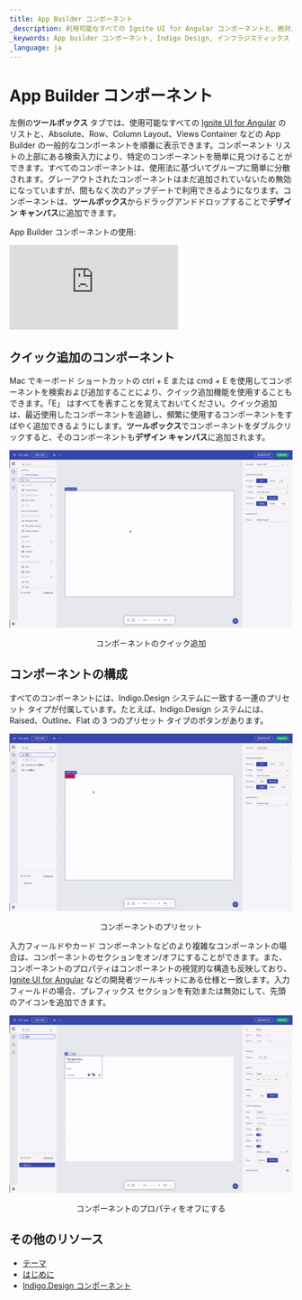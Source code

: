```yaml
---
title: App Builder コンポーネント
_description: 利用可能なすべての Ignite UI for Angular コンポーネントと、絶対、行、列レイアウト、ビュー コンテナなどのいくつかの Indigo Design 一般コンポーネントを確認します。
_keywords: App builder コンポーネント, Indigo Design, インフラジスティックス
_language: ja
---
```


# App Builder コンポーネント

左側の**ツールボックス** タブでは、使用可能なすべての [Ignite UI for Angular]({environment:infragisticsBaseUrl}/products/ignite-ui-angular) のリストと、Absolute、Row、Column Layout、Views Container などの App Builder  の一般的なコンポーネントを順番に表示できます。コンポーネント リストの上部にある検索入力により、特定のコンポーネントを簡単に見つけることができます。すべてのコンポーネントは、使用法に基づいてグループに簡単に分散されます。グレーアウトされたコンポーネントはまだ追加されていないため無効になっていますが、間もなく次のアップデートで利用できるようになります。コンポーネントは、**ツールボックス**からドラッグアンドドロップすることで**デザイン キャンバス**に追加できます。

App Builder コンポーネントの使用:
<section class="video-container">
    <div>
        <div class="video-container__item">
            <iframe src="https://www.youtube.com/embed/omlSzOuvFlM" frameborder="0" allowfullscreen></iframe>
        </div>
    </div>
</section>

## クイック追加のコンポーネント 

Mac でキーボード ショートカットの ctrl + E または cmd + E を使用してコンポーネントを検索および追加することにより、クイック追加機能を使用することもできます。「E」 はすべてを表すことを覚えておいてください。クイック追加は、最近使用したコンポーネントを追跡し、頻繁に使用するコンポーネントをすばやく追加できるようにします。**ツールボックス**でコンポーネントをダブルクリックすると、そのコンポーネントも**デザイン キャンバス**に追加されます。 

![quick-add-Indigo-Design-App-Builder](./images/quick-add-Indigo-Design-App-Builder.gif)
<p style="text-align:center;">コンポーネントのクイック追加</p>

## コンポーネントの構成 

すべてのコンポーネントには、Indigo.Design システムに一致する一連のプリセット タイプが付属しています。たとえば、Indigo.Design システムには、Raised、Outline、Flat の 3 つのプリセット タイプのボタンがあります。

![component-presets-Indigo-Design-App-Builder](./images/component-presets-Indigo-Design-App-Builder.gif)
<p style="text-align:center;">コンポーネントのプリセット</p>

入力フィールドやカード コンポーネントなどのより複雑なコンポーネントの場合は、コンポーネントのセクションをオン/オフにすることができます。また、コンポーネントのプロパティはコンポーネントの視覚的な構造も反映しており、[Ignite UI for Angular]({environment:infragisticsBaseUrl}/products/ignite-ui-angular) などの開発者ツールキットにある仕様と一致します。入力フィールドの場合、プレフィックス セクションを有効または無効にして、先頭のアイコンを追加できます。 


![turn-on-off-properties-Indigo-Design-App-Builder](./images/turn-on-off-properties-Indigo-Design-App-Builder.gif)
<p style="text-align:center;">コンポーネントのプロパティをオフにする</p>

## その他のリソース
<div class="divider--half"></div>

* [テーマ](app-themes/app-themes.md)
* [はじめに]({environment:appbuilderBaseUrl}/help/getting-started)
* [Indigo.Design コンポーネント]({environment:infragisticsBaseUrl}/products/indigo-design/help/components/components-overview)
